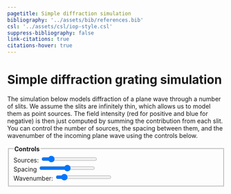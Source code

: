 ```yaml
---
pagetitle: Simple diffraction simulation
bibliography: '../assets/bib/references.bib'
csl: '../assets/csl/iop-style.csl'
suppress-bibliography: false
link-citations: true
citations-hover: true
---
```


# Simple diffraction grating simulation

The simulation below models diffraction of a plane wave through a number of slits.
We assume the slits are infinitely thin, which allows us to model them as point sources.
The field intensity (red for positive and blue for negative) is then just computed by summing the contribution from each slit.
You can control the number of sources, the spacing between them, and the wavenumber of the incoming plane wave using the controls below.

<div class="centered-block">
<div class="controls">
<fieldset>
    <legend><b>Controls</b></legend>
    <div>
        <label for="sources_input">Sources: <output id="sources_output"/></label>
        <input type="range" id="sources_input" min="1" max="16" value="3" step="1" autocomplete="off"/>
    </div>
    <div>
        <label for="spacing_input">Spacing</label>
        <input type="range" id="spacing_input" min="0" max="1" value="0.5" step="any" autocomplete="off"/>
    </div>
    <div>
        <label for="wavenumber_input">Wavenumber: <output id="wavenumber_output"/></label>
        <input type="range" id="wavenumber_input" min="1" max="64" value="8" step="any" autocomplete="off"/>
    </div>
</fieldset>
</div>

<canvas id="canvas" width=1000 height=1200></canvas>
</div>

<script src = "../scripts/webgl.js"></script>
<script>
// Get the webgl rendering context
var gl = canvas.getContext('webgl');


// vertex shader
var vshader = `
attribute vec4 position;
void main() {
    gl_Position = position;
}
`;

// fragment shader
var fshader = `
precision highp float;

uniform float width;
uniform float height;
#define PI 3.141592653589
float timefreq = 100.0;
uniform float time;

#define RED vec3(162., 30., 37.) / 256.0;
#define BLUE vec3(11., 102., 188.) / 256.0;
#define WHITE vec3(1.0, 1.0, 1.0)
#define MIN_DIST 0.0125
#define BLUR_RADIUS 1.05
#define SLIT_HEIGHT 0.02

#define MAX_SOURCES 16
vec2 positions[16];

uniform int num_slits;
uniform float spacing;
uniform float wavenumber;

float wave_amplitude(vec2 pos, vec2 sourcePos, float t) {
    float r = distance(pos, sourcePos);
    return sin(t - 2.0*PI * wavenumber * r);
}

void main () {

    // position sources
    if (num_slits == 1) {
        positions[0] = vec2(0, -0.5 * height);
    } else {
        float increment = spacing / float(num_slits-1);
        for (int i = 0; i < MAX_SOURCES; i++) {
            if (i >= num_slits) {break;}
            positions[i].x = (-0.5 * spacing + float(i)*increment);
            positions[i].y = -0.5 * height / width;
        }
    }

    vec2 pos = gl_FragCoord.xy - vec2(width/2.0, height/2.0) / width;
    float f = 0.0;

    float min_distance = width * height;
    for (int i = 0; i < MAX_SOURCES; i++) {
        if (i >= num_slits) {break;}
        f += wave_amplitude(pos, positions[i], time);
        min_distance = min(min_distance, distance(pos, positions[i]));
    }
    f /= float(num_slits);

    vec3 color;
    if (f > 0.0) {
        color = RED;
    } else {
        color = BLUE;
    }
    float t = clamp(pow(abs(f), 2.2) * 1.2, 0.0, 1.0);
    color *= t;
    float cutoff = BLUR_RADIUS * MIN_DIST;
    if (min_distance < MIN_DIST) {
        color = WHITE;
    } else if (min_distance < cutoff) {
        t = (min_distance - MIN_DIST) / (cutoff - MIN_DIST);
        color = (1.0 - t) * WHITE + t * color;
    }
    gl_FragColor = vec4(color, 1.0);
}
`;

// Controls
var time = 0.0;
var dt = 0.1;

// Compile program
var program = compile(gl, vshader, fshader);

// Send canvas size to shader
var width = canvas.width;
var height = canvas.height;
var widthLoc = gl.getUniformLocation(program, 'width');
var heightLoc = gl.getUniformLocation(program, 'height');
var timeLoc = gl.getUniformLocation(program, 'time');
gl.uniform1f(widthLoc, width);
gl.uniform1f(heightLoc, height);

// Set controls
var spacing_input = document.querySelector("#spacing_input");
set_spacing = (val) => {
    gl.uniform1f(gl.getUniformLocation(program, 'spacing'), val);
}
spacing_input.addEventListener("input", (event) => {set_spacing(event.target.value)});
set_spacing(spacing_input.value);

var wavenumber_input = document.querySelector("#wavenumber_input");
var wavenumber_output = document.querySelector("#wavenumber_output");
set_wavenumber = (val) => {
    wavenumber_output.textContent = Math.round(10*val)/10;
    gl.uniform1f(gl.getUniformLocation(program, 'wavenumber'), val);
}
wavenumber_input.addEventListener("input", (event) => {set_wavenumber(event.target.value)});
set_wavenumber(wavenumber_input.value);

var sources_input = document.querySelector("#sources_input");
var sources_output = document.querySelector("#sources_output");
set_sources = (val) => {
    sources_output.textContent = val;
    gl.uniform1i(gl.getUniformLocation(program, 'num_slits'), val);
}
sources_input.addEventListener("input", (event) => {set_sources(event.target.value)});
set_sources(sources_input.value);

// Define vertices and colors
var verticesColors = new Float32Array([
   //x ,  y,    z,  
    -1.0, -1.0, 0.0, 
    -1.0,  1.0, 0.0, 
     1.0,  1.0, 0.0, 
     1.0, -1.0, 0.0,
]);
  
// Save the number of vertices (3)
var n = 4;

// Get the size of each float in bytes (4)
var fsize = verticesColors.BYTES_PER_ELEMENT;
var stride = 3 * fsize;

// Create a buffer object
createBuffer(gl, verticesColors);

// Bind the attribute position to the 1st, 2nd and 3rd floats in every chunk of 6 floats in the buffer
setAttrib(gl, program, 'position', 3, gl.FLOAT, stride, 0);

const interval = setInterval(() => {
    // Set the clear color
    gl.clearColor(0.0, 0.0, 0.0, 1.0);

    // Clear canvas
    gl.clear(gl.COLOR_BUFFER_BIT);

    // Update time and draw
    time += dt;
    gl.uniform1f(timeLoc, time);
    gl.drawArrays(gl.TRIANGLE_FAN, 0, n);
}, 10);

</script>
